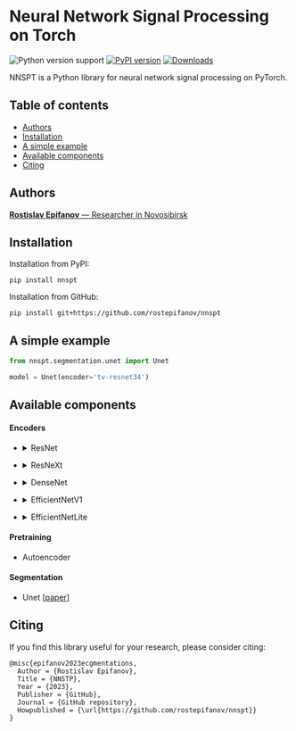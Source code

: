 # Neural Network Signal Processing on Torch

![Python version support](https://img.shields.io/pypi/pyversions/nnspt)
[![PyPI version](https://badge.fury.io/py/nnspt.svg)](https://badge.fury.io/py/nnspt)
[![Downloads](https://pepy.tech/badge/nnspt/month)](https://pepy.tech/project/nnspt?versions=0.0.*)

NNSPT is a Python library for neural network signal processing on PyTorch.

## Table of contents
- [Authors](#authors)
- [Installation](#installation)
- [A simple example](#a-simple-example)
- [Available components](#available-components)
- [Citing](#citing)

## Authors
[**Rostislav Epifanov** — Researcher in Novosibirsk]()

## Installation
Installation from PyPI:

```
pip install nnspt
```

Installation from GitHub:

```
pip install git+https://github.com/rostepifanov/nnspt
```

## A simple example
```python
from nnspt.segmentation.unet import Unet

model = Unet(encoder='tv-resnet34')
```

## Available components
#### Encoders

  * <details> <summary>ResNet</summary>

      - tv-resnet18
      - tv-resnet34
      - tv-resnet50
      - tv-resnet101
      - tv-resnet152
  </details>

  * <details> <summary>ResNeXt</summary>

      - tv-resnext50_32x4d
      - tv-resnext101_32x4d
      - tv-resnext101_32x8d
      - tv-resnext101_32x16d
      - tv-resnext101_32x32d
      - tv-resnext101_32x48d
  </details>

  * <details> <summary>DenseNet</summary>

      - tv-densenet121
      - tv-densenet169
      - tv-densenet201
      - tv-densenet161

  </details>

  * <details> <summary>EfficientNetV1</summary>

      - timm-efficientnet-b0
      - timm-efficientnet-b1
      - timm-efficientnet-b2
      - timm-efficientnet-b3
      - timm-efficientnet-b4
      - timm-efficientnet-b5
      - timm-efficientnet-b6
      - timm-efficientnet-b7

  </details>

  * <details> <summary>EfficientNetLite</summary>

      - timm-efficientnet-lite0
      - timm-efficientnet-lite1
      - timm-efficientnet-lite2
      - timm-efficientnet-lite3
      - timm-efficientnet-lite4

  </details>

#### Pretraining

  * Autoencoder

#### Segmentation

  * Unet [[paper](https://arxiv.org/abs/1505.04597)]

## Citing

If you find this library useful for your research, please consider citing:

```
@misc{epifanov2023ecgmentations,
  Author = {Rostislav Epifanov},
  Title = {NNSTP},
  Year = {2023},
  Publisher = {GitHub},
  Journal = {GitHub repository},
  Howpublished = {\url{https://github.com/rostepifanov/nnspt}}
}
```